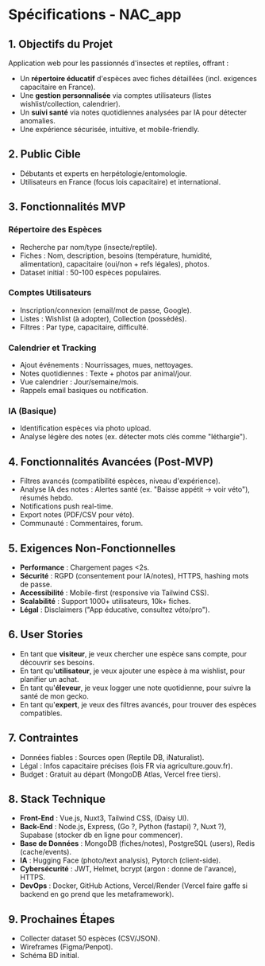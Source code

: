 # Spécifications - NAC_app

## 1. Objectifs du Projet
Application web pour les passionnés d'insectes et reptiles, offrant :
- Un **répertoire éducatif** d'espèces avec fiches détaillées (incl. exigences capacitaire en France).
- Une **gestion personnalisée** via comptes utilisateurs (listes wishlist/collection, calendrier).
- Un **suivi santé** via notes quotidiennes analysées par IA pour détecter anomalies.
- Une expérience sécurisée, intuitive, et mobile-friendly.

## 2. Public Cible
- Débutants et experts en herpétologie/entomologie.
- Utilisateurs en France (focus lois capacitaire) et international.

## 3. Fonctionnalités MVP
### Répertoire des Espèces
- Recherche par nom/type (insecte/reptile).
- Fiches : Nom, description, besoins (température, humidité, alimentation), capacitaire (oui/non + refs légales), photos.
- Dataset initial : 50-100 espèces populaires.

### Comptes Utilisateurs
- Inscription/connexion (email/mot de passe, Google).
- Listes : Wishlist (à adopter), Collection (possédés).
- Filtres : Par type, capacitaire, difficulté.

### Calendrier et Tracking
- Ajout événements : Nourrissages, mues, nettoyages.
- Notes quotidiennes : Texte + photos par animal/jour.
- Vue calendrier : Jour/semaine/mois.
- Rappels email basiques ou notification.

### IA (Basique)
- Identification espèces via photo upload.
- Analyse légère des notes (ex. détecter mots clés comme "léthargie").

## 4. Fonctionnalités Avancées (Post-MVP)
- Filtres avancés (compatibilité espèces, niveau d'expérience).
- Analyse IA des notes : Alertes santé (ex. "Baisse appétit → voir véto"), résumés hebdo.
- Notifications push real-time.
- Export notes (PDF/CSV pour véto).
- Communauté : Commentaires, forum.

## 5. Exigences Non-Fonctionnelles
- **Performance** : Chargement pages <2s.
- **Sécurité** : RGPD (consentement pour IA/notes), HTTPS, hashing mots de passe.
- **Accessibilité** : Mobile-first (responsive via Tailwind CSS).
- **Scalabilité** : Support 1000+ utilisateurs, 10k+ fiches.
- **Légal** : Disclaimers ("App éducative, consultez véto/pro").

## 6. User Stories
- En tant que **visiteur**, je veux chercher une espèce sans compte, pour découvrir ses besoins.
- En tant qu'**utilisateur**, je veux ajouter une espèce à ma wishlist, pour planifier un achat.
- En tant qu'**éleveur**, je veux logger une note quotidienne, pour suivre la santé de mon gecko.
- En tant qu'**expert**, je veux des filtres avancés, pour trouver des espèces compatibles.

## 7. Contraintes
- Données fiables : Sources open (Reptile DB, iNaturalist).
- Légal : Infos capacitaire précises (lois FR via agriculture.gouv.fr).
- Budget : Gratuit au départ (MongoDB Atlas, Vercel free tiers).

## 8. Stack Technique
- **Front-End** : Vue.js, Nuxt3, Tailwind CSS, (Daisy UI).
- **Back-End** : Node.js, Express, (Go ?, Python (fastapi) ?, Nuxt ?), Supabase (stocker db en ligne pour commencer).
- **Base de Données** : MongoDB (fiches/notes), PostgreSQL (users), Redis (cache/events).
- **IA** : Hugging Face (photo/text analysis), Pytorch (client-side).
- **Cybersécurité** : JWT, Helmet, bcrypt (argon : donne de l'avance), HTTPS.
- **DevOps** : Docker, GitHub Actions, Vercel/Render (Vercel faire gaffe si backend en go prend que les metaframework).

## 9. Prochaines Étapes
- Collecter dataset 50 espèces (CSV/JSON).
- Wireframes (Figma/Penpot).
- Schéma BD initial.